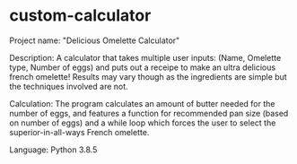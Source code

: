 # custom-calculator

Project name:   "Delicious Omelette Calculator"

Description:    A calculator that takes multiple user inputs: (Name, Omelette type, Number of eggs) and puts out a receipe to make an ultra delicious french omelette! Results may vary though as the ingredients are simple but the techniques involved are not. 

Calculation:    The program calculates an amount of butter needed for the number of eggs, and features a function for recommended pan size (based on number of eggs) and a while loop which forces the user to select the superior-in-all-ways French omelette. 

Language:       Python 3.8.5

